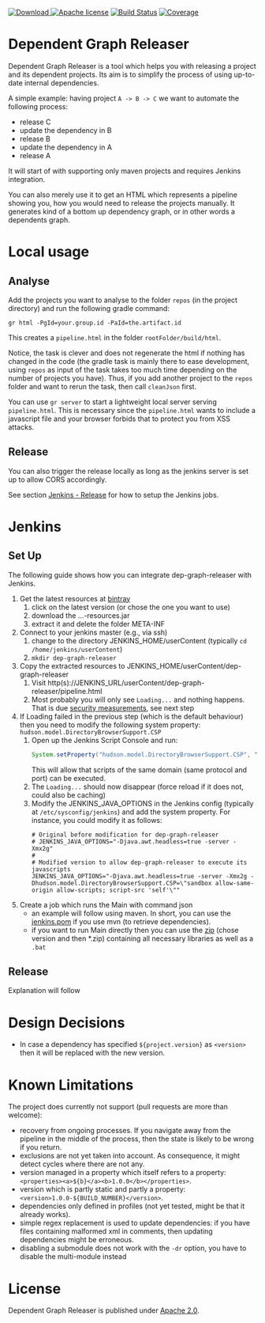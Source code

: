 [![Download](https://api.bintray.com/packages/loewenfels/oss/dep-graph-releaser/images/download.svg) ](https://bintray.com/loewenfels/oss/dep-graph-releaser/_latestVersion)
[![Apache license](https://img.shields.io/badge/license-Apache%202.0-brightgreen.svg)](http://opensource.org/licenses/Apache2.0)
[![Build Status](https://travis-ci.org/loewenfels/dep-graph-releaser.svg?tag=v0.1.8)](https://travis-ci.org/loewenfels/dep-graph-releaser/branches)
[![Coverage](https://codecov.io/github/loewenfels/dep-graph-releaser/coverage.svg?tag=v0.1.8)](https://codecov.io/github/loewenfels/dep-graph-releaser?tag=v0.1.8)

# Dependent Graph Releaser
Dependent Graph Releaser is a tool which helps you with releasing a project and its dependent projects.
Its aim is to simplify the process of using up-to-date internal dependencies.
 
A simple example: having project `A -> B -> C` we want to automate the following process:
- release C
- update the dependency in B
- release B
- update the dependency in A
- release A

It will start of with supporting only maven projects and requires Jenkins integration.

You can also merely use it to get an HTML which represents a pipeline showing you, 
how you would need to release the projects manually. 
It generates kind of a bottom up dependency graph, or in other words a dependents graph. 

# Local usage

## Analyse

Add the projects you want to analyse to the folder `repos` (in the project directory) and run the following gradle command:
````
gr html -PgId=your.group.id -PaId=the.artifact.id
````
This creates a `pipeline.html` in the folder `rootFolder/build/html`. 

Notice, the task is clever and does not regenerate the html if nothing has changed in the code 
(the gradle task is mainly there to ease development, 
using `repos` as input of the task takes too much time depending on the number of projects you have).
Thus, if you add another project to the `repos` folder and want to rerun the task, then call `cleanJson` first. 

You can use `gr server` to start a lightweight local server serving `pipeline.html`. 
This is necessary since the `pipeline.html` wants to include a javascript file and your browser forbids that to protect you from XSS attacks.  

## Release

You can also trigger the release locally as long as the jenkins server is set up to allow CORS accordingly.

See section [Jenkins - Release](#jenkins-release) for how to setup the Jenkins jobs.


# Jenkins

## Set Up
The following guide shows how you can integrate dep-graph-releaser with Jenkins.

1. Get the latest resources at [bintray](https://dl.bintray.com/loewenfels/oss/ch/loewenfels/dep-graph-releaser-runner/)
   1. click on the latest version (or chose the one you want to use)
   2. download the ...-resources.jar
   3. extract it and delete the folder META-INF
2. Connect to your jenkins master (e.g., via ssh)
   1. change to the directory JENKINS_HOME/userContent (typically `cd /home/jenkins/userContent`)
   2. `mkdir dep-graph-releaser`
3. Copy the extracted resources to JENKINS_HOME/userContent/dep-graph-releaser
   1. Visit http(s)://JENKINS_URL/userContent/dep-graph-releaser/pipeline.html
   2. Most probably you will only see `Loading...` and nothing happens. That is due 
      [security measurements](https://wiki.jenkins.io/display/JENKINS/Configuring+Content+Security+Policy), see next step
4. If Loading failed in the previous step (which is the default behaviour) 
   then you need to modify the following system property: `hudson.model.DirectoryBrowserSupport.CSP`
   1. Open up the Jenkins Script Console and run: 
      ```groovy
      System.setProperty("hudson.model.DirectoryBrowserSupport.CSP", "sandbox allow-same-origin allow-scripts; script-src 'self'");
      ```
      This will allow that scripts of the same domain (same protocol and port) can be executed.
   2. The `Loading...` should now disappear (force reload if it does not, could also be caching)
   3. Modify the JENKINS_JAVA_OPTIONS in the Jenkins config (typically at `/etc/sysconfig/jenkins`) and add the system property.
      For instance, you could modify it as follows:
      ```
      # Original before modification for dep-graph-releaser
      # JENKINS_JAVA_OPTIONS="-Djava.awt.headless=true -server -Xmx2g"
      #
      # Modified version to allow dep-graph-releaser to execute its javascripts
      JENKINS_JAVA_OPTIONS="-Djava.awt.headless=true -server -Xmx2g -Dhudson.model.DirectoryBrowserSupport.CSP=\"sandbox allow-same-origin allow-scripts; script-src 'self'\""
      ```
5. Create a job which runs the Main with command json
    - an example will follow using maven. 
      In short, you can use the [jenkins.pom](https://github.com/loewenfels/dep-graph-releaser/tree/v0.1.8/dep-graph-releaser-runner/src/jenkins.pom)
      if you use mvn (to retrieve dependencies).
    - if you want to run Main directly then you can use the [zip](https://dl.bintray.com/loewenfels/oss/ch/loewenfels/dep-graph-releaser-runner/) (chose version and then *.zip)
      containing all necessary libraries as well as a `.bat`

<a name="jenkins-release"></a>  

## Release

Explanation will follow
   
# Design Decisions   
- In case a dependency has specified `${project.version}` as `<version>` then it will be replaced with the new version.
   
# Known Limitations

The project does currently not support (pull requests are more than welcome):
- recovery from ongoing processes. If you navigate away from the pipeline in the middle of the process, then the state is likely to be wrong if you return.
- exclusions are not yet taken into account. As consequence, it might detect cycles where there are not any.
- version managed in a property which itself refers to a property: `<properties><a>${b}</a><b>1.0.0</b></properties>`.
- version which is partly static and partly a property: `<version>1.0.0-${BUILD_NUMBER}</version>`.
- dependencies only defined in profiles (not yet tested, might be that it already works).
- simple regex replacement is used to update dependencies: if you have files containing malformed xml in comments, then updating dependencies might be erroneous.
- disabling a submodule does not work with the `-dr` option, you have to disable the multi-module instead                

# License
Dependent Graph Releaser is published under [Apache 2.0](http://opensource.org/licenses/Apache2.0). 
